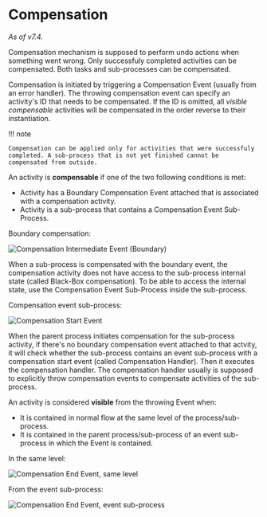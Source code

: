 # Compensation

*As of v7.4.*

Compensation mechanism is supposed to perform undo actions when something went wrong. Only successfuly completed activities can be compensated. Both tasks and sub-processes can be compensated.

Compensation is initiated by triggering a Compensation Event (usually from an error handler). The throwing compensation event can specify an activity's ID that needs to be compensated. If the ID is omitted, all *visible* *compensable* activities will be compensated in the order reverse to their instantiation.

!!! note

    Compensation can be applied only for activities that were successfuly completed. A sub-process that is not yet finished cannot be compensated from outside.

An activity is **compensable** if one of the two following conditions is met:

* Activity has a Boundary Compensation Event attached that is associated with a compensation activity.
* Activity is a sub-process that contains a Compensation Event Sub-Process.

Boundary compensation:

![Compensation Intermediate Event (Boundary)](https://raw.githubusercontent.com/espocrm/documentation/master/docs/_static/images/administration/bpm/event-intermediate-compensation-boundary.png)

When a sub-process is compensated with the boundary event, the compensation activity does not have access to the sub-process internal state (called Black-Box compensation). To be able to access the internal state, use the Compensation Event Sub-Process inside the sub-process.

Compensation event sub-process:

![Compensation Start Event](https://raw.githubusercontent.com/espocrm/documentation/master/docs/_static/images/administration/bpm/event-start-compensation.png)

When the parent process initiates compensation for the sub-process activity, if there's no boundary compensation event attached to that actvity, it will check whether the sub-process contains an event sub-process with a compensation start event (called Compensation Handler). Then it executes the compensation handler. The compensation handler usually is supposed to explicitly throw compensation events to compensate activities of the sub-process.

An activity is considered **visible** from the throwing Event when:

* It is contained in normal flow at the same level of the process/sub-process.
* It is contained in the parent process/sub-process of an event sub-process in which the Event is contained.

In the same level:

![Compensation End Event, same level](https://raw.githubusercontent.com/espocrm/documentation/master/docs/_static/images/administration/bpm/event-end-compensation-2.png)

From the event sub-process:

![Compensation End Event, event sub-process](https://raw.githubusercontent.com/espocrm/documentation/master/docs/_static/images/administration/bpm/event-end-compensation-1.png)
